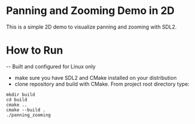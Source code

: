 # Panning and Zooming Demo in 2D 
This is a simple 2D demo to visualize panning and zooming with SDL2.

# How to Run

-- Built and configured for Linux only
- make sure you have SDL2 and CMake installed on your distribution
- clone repository and build with CMake. From project root directory type:
```
mkdir build
cd build
cmake ..
cmake --build .
./panning_zooming
```
